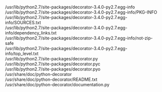 /usr/lib/python2.7/site-packages/decorator-3.4.0-py2.7.egg-info  
/usr/lib/python2.7/site-packages/decorator-3.4.0-py2.7.egg-info/PKG-INFO  
/usr/lib/python2.7/site-packages/decorator-3.4.0-py2.7.egg-info/SOURCES.txt  
/usr/lib/python2.7/site-packages/decorator-3.4.0-py2.7.egg-info/dependency\_links.txt  
/usr/lib/python2.7/site-packages/decorator-3.4.0-py2.7.egg-info/not-zip-safe  
/usr/lib/python2.7/site-packages/decorator-3.4.0-py2.7.egg-info/top\_level.txt  
/usr/lib/python2.7/site-packages/decorator.py  
/usr/lib/python2.7/site-packages/decorator.pyc  
/usr/lib/python2.7/site-packages/decorator.pyo  
/usr/share/doc/python-decorator  
/usr/share/doc/python-decorator/README.txt  
/usr/share/doc/python-decorator/documentation.py  
